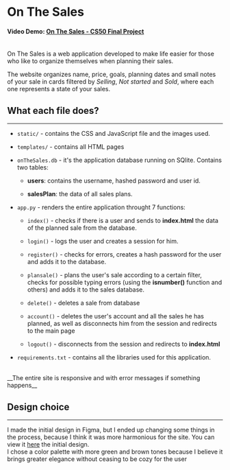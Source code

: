 # On The Sales

#### Video Demo: <a target="_blank" href="https://youtu.be/LLb7Rdmefss">On The Sales - CS50 Final Project</a>

<br>
On The Sales is a web application developed to make life easier for those who like to organize themselves when planning their sales.

The website organizes name, price, goals, planning dates and small notes of your sale in cards filtered by _Selling_, _Not started_ and _Sold_, where each one represents a state of your sales.

## What each file does?

<hr>

- `static/` - contains the CSS and JavaScript file and the images used.

- `templates/` - contains all HTML pages

- `onTheSales.db` - it's the application database running on SQlite. Contains two tables:

  - **users**: contains the username, hashed password and user id.

  - **salesPlan**: the data of all sales plans.

- `app.py` - renders the entire application throught 7 functions:

  - `index()` - checks if there is a user and sends to **index.html** the data of the planned sale from the database.

  - `login()` - logs the user and creates a session for him.

  - `register()` - checks for errors, creates a hash password for the user and adds it to the database.

  - `plansale()` - plans the user's sale according to a certain filter, checks for possible typing errors (using the **isnumber()** function and others) and adds it to the sales database.

  - `delete()` - deletes a sale from database

  - `account()` - deletes the user's account and all the sales he has planned, as well as disconnects him from the session and redirects to the main page

  - `logout()` - disconnects from the session and redirects to **index.html**

- `requirements.txt` - contains all the libraries used for this application.

<br>
__The entire site is responsive and with error messages if something happens__

## Design choice

<hr>
I made the initial design in Figma, but I ended up changing some things in the process, because I think it was more harmonious for the site.
You can view it <a target="_blank" href="https://www.figma.com/file/EfBaOIxMYA2G3I8xFviYkt/Final-Project?node-id=0%3A1&t=NOcaQXEuIFfbgn16-1">here</a> the initial design.

<br>
I chose a color palette with more green and brown tones because I believe it brings greater elegance without ceasing to be cozy for the user
